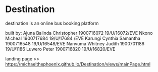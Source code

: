 # Destination
destination is an online bus booking platform

built by:
Ajuna Balinda Christopher	1900716072	19/U/16072/EVE
Nkono Micheal	1900717684	19/U/17684 /EVE
Karungi Cynthia Samantha	1900716548	19/U/16548/EVE
Nanvuma Whitney Judith	1900701186	19/U/1186
Luwero Peter	1900716820	19/U/16820/EVE

landing page >> https://michaelthephoenix.github.io/Destination/views/mainPage.html
